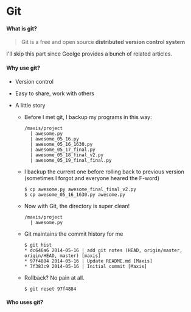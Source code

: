 Git
======

#### What is git?

> Git is a free and open source __distributed__ __version control system__

I'll skip this part since Goolge provides a bunch of related articles.


#### Why use git?

- Version control
- Easy to share, work with others
- A little story
 
  - Before I met git, I backup my programs in this way:
  
    ```vim
    /maxis/project
      | awesome.py
      | awesome_05_16.py
      | awesome_05_16_1630.py
      | awesome_05_17_final.py
      | awesome_05_18_final_v2.py
      | awesome_05_19_final_final.py
    ```
  - I backup the current one before rolling back to previous version (sometimes I forgot and everyone heared the F-word)
    ```vim
    $ cp awesome.py awesome_final_final_v2.py
    $ cp awesome_05_16_1630.py awesome.py
    ```
  
  - Now with Git, the directory is super clean!
    ```vim
    /maxis/project
      | awesome.py
    ```
  - Git maintains the commit history for me
    ```vim
    $ git hist
    * dc646a6 2014-05-16 | add git notes (HEAD, origin/master, origin/HEAD, master) [maxis]
    * 97f4884 2014-05-16 | Update README.md [Maxis]
    * 7f383c9 2014-05-16 | Initial commit [Maxis]
    ```

  - Rollback? No pain at all.
    ```vim
    $ git reset 97f4884
    ```


#### Who uses git?
